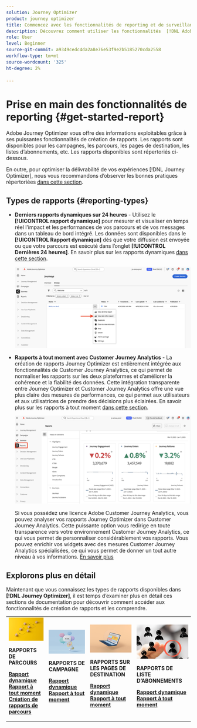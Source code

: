 ```yaml
---
solution: Journey Optimizer
product: journey optimizer
title: Commencez avec les fonctionnalités de reporting et de surveillance d’ [!DNL Adobe Journey Optimizer]
description: Découvrez comment utiliser les fonctionnalités  [!DNL Adobe Journey Optimizer]  reporting et de surveillance.
role: User
level: Beginner
source-git-commit: a9349cedc4da2a8e76e53f9e2b5185270cda2558
workflow-type: tm+mt
source-wordcount: '325'
ht-degree: 2%

---
```


# Prise en main des fonctionnalités de reporting {#get-started-report}

Adobe Journey Optimizer vous offre des informations exploitables grâce à ses puissantes fonctionnalités de création de rapports. Les rapports sont disponibles pour les campagnes, les parcours, les pages de destination, les listes d’abonnements, etc. Les rapports disponibles sont répertoriés ci-dessous.

En outre, pour optimiser la délivrabilité de vos expériences [!DNL Journey Optimizer], nous vous recommandons d’observer les bonnes pratiques répertoriées [dans cette section](deliverability.md).


## Types de rapports {#reporting-types}

* **Derniers rapports dynamiques sur 24 heures** - Utilisez le **[!UICONTROL rapport dynamique]** pour mesurer et visualiser en temps réel l’impact et les performances de vos parcours et de vos messages dans un tableau de bord intégré. Les données sont disponibles dans le **[!UICONTROL Rapport dynamique]** dès que votre diffusion est envoyée ou que votre parcours est exécuté dans l’onglet **[!UICONTROL Dernières 24 heures]**. En savoir plus sur les rapports dynamiques [dans cette section](live-report.md).

  ![](assets/report_journey.png)


* **Rapports à tout moment avec Customer Journey Analytics** - La création de rapports Journey Optimizer est entièrement intégrée aux fonctionnalités de Customer Journey Analytics, ce qui permet de normaliser les rapports sur les deux plateformes et d’améliorer la cohérence et la fiabilité des données. Cette intégration transparente entre Journey Optimizer et Customer Journey Analytics offre une vue plus claire des mesures de performances, ce qui permet aux utilisateurs et aux utilisatrices de prendre des décisions plus éclairées. En savoir plus sur les rapports à tout moment [dans cette section](report-gs-cja.md).

  ![](assets/gs-cja-report-1.png)

  Si vous possédez une licence Adobe Customer Journey Analytics, vous pouvez analyser vos rapports Journey Optimizer dans Customer Journey Analytics. Cette puissante option vous redirige en toute transparence vers votre environnement Customer Journey Analytics, ce qui vous permet de personnaliser considérablement vos rapports. Vous pouvez enrichir vos widgets avec des mesures Customer Journey Analytics spécialisées, ce qui vous permet de donner un tout autre niveau à vos informations. [En savoir plus](report-cja-manage.md)


## Explorons plus en détail

Maintenant que vous connaissez les types de rapports disponibles dans **[!DNL Journey Optimizer]**, il est temps d’examiner plus en détail ces sections de documentation pour découvrir comment accéder aux fonctionnalités de création de rapports et les comprendre.


<table style="table-layout:fixed"><tr style="border: 0;">
<td>
<img alt="Rapports de parcours" src="../assets/do-not-localize/start-journey.jpeg">
<div>
<p><strong>RAPPORTS DE PARCOURS</strong></p>
</div>
<div>
<a href="journey-live-report.md"><strong> Rapport dynamique </strong></a>
</div>
<div>
<a href="journey-global-report-cja.md"><strong> Rapport à tout moment </strong></a>
</div>
<div>
<a href="sharing-overview.md"><strong>Création de rapports de parcours </strong></a>
</div>
<p>
<p>
</td>
<td>
<img alt="Rapports de campagne" src="../assets/do-not-localize/start-campaign.jpeg">
<div>
<p><strong>RAPPORTS DE CAMPAGNE</strong></p>
</div>
<div>
<a href="campaign-live-report.md"><strong> Rapport dynamique </strong></a>
</div>
<div>
<a href="campaign-global-report-cja.md"><strong> Rapport à tout moment </strong></a>
</div>
<p>
<p>
</td>
<td>
<img alt="Rapports de page de destination" src="../assets/do-not-localize/start-interface.jpeg">
<div>
<p><strong>RAPPORTS SUR LES PAGES DE DESTINATION</strong></p>
</div>
<div>
<a href="lp-report-live.md"><strong> Rapport dynamique </strong></a>
</div>
<div>
<a href="lp-report-global-cja.md"><strong> Rapport à tout moment </strong></a>
</div>
<p>
<p>
</td>
<td>
<img alt="Rapports de liste d’abonnements" src="../assets/do-not-localize/role.jpg">
<div>
<p><strong>RAPPORTS DE LISTE D’ABONNEMENTS</strong></p>
</div>
<div>
<a href="subscription-report-live.md"><strong> Rapport dynamique </strong></a>
</div>
<div>
<a href="subscription-report-global-cja.md"><strong> Rapport à tout moment </strong></a>
</div>
<p>
<p>
</td>
</tr></table>
